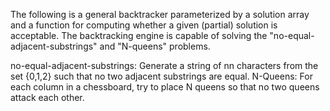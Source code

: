 The following is a general backtracker parameterized by a solution array and a function for computing whether a given (partial) solution is acceptable. The backtracking engine is capable of solving the "no-equal-adjacent-substrings" and "N-queens" problems.

no-equal-adjacent-substrings: Generate a string of nn characters from the set {0,1,2} such that no two adjacent substrings are equal.
N-Queens: For each column in a chessboard, try to place N queens so that no two queens attack each other.
